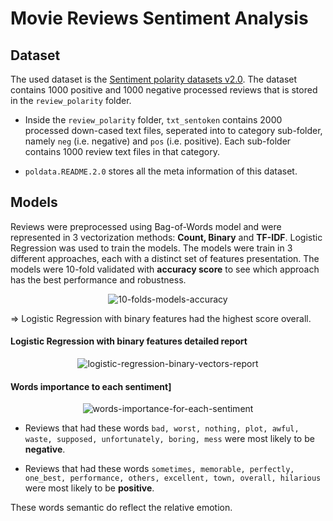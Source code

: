 # Movie Reviews Sentiment Analysis

## Dataset
The used dataset is the [Sentiment polarity datasets v2.0](http://www.cs.cornell.edu/people/pabo/movie-review-data/). The dataset contains 1000 positive and 1000 negative processed reviews that is stored in the `review_polarity` folder.

- Inside the `review_polarity` folder, `txt_sentoken` contains 2000 processed down-cased text files, seperated into to category sub-folder, namely `neg` (i.e. negative) and `pos` (i.e. positive). Each sub-folder contains 1000 review text files in that category. 

- `poldata.README.2.0` stores all the meta information of this dataset.


## Models
Reviews were preprocessed using Bag-of-Words model and were represented in 3 vectorization methods: **Count, Binary** and **TF-IDF**.
Logistic Regression was used to train the models. The models were train in 3 different approaches, each with a distinct set of features presentation. 
The models were 10-fold validated with **accuracy score** to see which approach has the best performance and robustness.

<p align="center">
  <img src="https://github.com/tringuyenbao/Movie-Reviews-Sentiment-Analysis/blob/main/images/10-folds-models-accuracy.png?raw=true" alt="10-folds-models-accuracy"/>
</p>
=> Logistic Regression with binary features had the highest score overall.

#### Logistic Regression with binary features detailed report
<p align="center">
  <img src="https://github.com/tringuyenbao/Movie-Reviews-Sentiment-Analysis/blob/main/images/logistic-regression-binary-vectors-report.png?raw=true" alt="logistic-regression-binary-vectors-report"/>
</p>

#### Words importance to each sentiment]

<p align="center">
  <img src="https://github.com/tringuyenbao/Movie-Reviews-Sentiment-Analysis/blob/main/images/words-importance-for-each-sentiment.png?raw=true" alt="words-importance-for-each-sentiment"/>
</p>

- Reviews that had these words `bad, worst, nothing, plot, awful, waste, supposed, unfortunately, boring, mess` were most likely to be **negative**.

- Reviews that had these words `sometimes, memorable, perfectly, one_best, performance, others, excellent, town, overall, hilarious` were most likely to be **positive**.

These words semantic do reflect the relative emotion.
